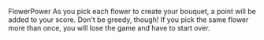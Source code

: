 FlowerPower
As you pick each flower to create your bouquet, a point will be added to your score. Don't be greedy, though! If you pick the same flower more than once, you will lose the game and have to start over.